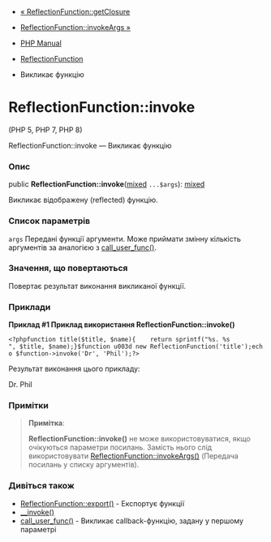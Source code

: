 - [«
ReflectionFunction::getClosure](reflectionfunction.getclosure.md)
- [ReflectionFunction::invokeArgs
»](reflectionfunction.invokeargs.md)

- [PHP Manual](index.md)
- [ReflectionFunction](class.reflectionfunction.md)
- Викликає функцію

# ReflectionFunction::invoke

(PHP 5, PHP 7, PHP 8)

ReflectionFunction::invoke — Викликає функцію

### Опис

public
**ReflectionFunction::invoke**([mixed](language.types.declarations.md#language.types.declarations.mixed)
`...$args`):
[mixed](language.types.declarations.md#language.types.declarations.mixed)

Викликає відображену (reflected) функцію.

### Список параметрів

`args`
Передані функції аргументи. Може приймати змінну кількість
аргументів за аналогією з
[call_user_func()](function.call-user-func.md).

### Значення, що повертаються

Повертає результат виконання викликаної функції.

### Приклади

**Приклад #1 Приклад використання **ReflectionFunction::invoke()****

` <?phpfunction title($title, $name){    return sprintf("%s. %s
", $title, $name);}$function u003d new ReflectionFunction('title');echo $function->invoke('Dr', 'Phil');?> `

Результат виконання цього прикладу:

Dr. Phil

### Примітки

> **Примітка**:
>
> **ReflectionFunction::invoke()** не може використовуватися, якщо
> очікуються параметри посилань. Замість нього слід використовувати
> [ReflectionFunction::invokeArgs()](reflectionfunction.invokeargs.md)
> (Передача посилань у списку аргументів).

### Дивіться також

- [ReflectionFunction::export()](reflectionfunction.export.md) -
Експортує функції
- [\_\_invoke()](language.oop5.magic.md#object.invoke)
- [call_user_func()](function.call-user-func.md) - Викликає
callback-функцію, задану у першому параметрі
